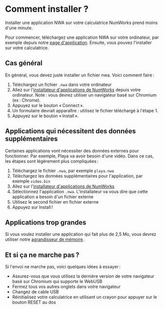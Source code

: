# Comment installer ?

Installer une application NWA sur votre calculatrice NumWorks prend moins d'une
minute.

Pour commencer, téléchargez une application NWA sur votre ordinateur, par exemple depuis notre [page d'application](../apps/). Ensuite, vous pouvez l'installer sur votre calculatrice.

## Cas général

En général, vous devez juste installer un fichier nwa. Voici comment faire :

1. Téléchargez un fichier `.nwa` dans votre ordinateur
2. Allez sur l'[installateur d'applications de NumWorks] depuis votre
   ordinateur. Note : vous devrez utiliser un navigateur basé sur Chromium (ex :
   Chrome).
3. Appuyez sur le bouton « Connect ».
4. Un formulaire devrait apparaître : utilisez le fichier téléchargé à l'étape
   1.
5. Appuyez sur le bouton « Install ».

## Applications qui nécessitent des données supplémentaires

Certaines applications vont nécessiter des données externes pour fonctionner.
Par exemple, Playa va avoir besoin d'une vidéo. Dans ce cas, les étapes sont
légèrement plus compliquées :

1. Téléchargez le fichier `.nwa`, par exemple `playa.nwa`
2. Téléchargez les données supplémentaires pour l'application, par exemple
   `video.bin`
3. Allez sur l'[installateur d'applications de NumWorks]
4. Sélectionnez l'application `.nwa`. L'installateur va vous dire que cette
   application a besoin d'un fichier externe
5. Utilisez le second fichier en fichier externe
6. Appuyez sur Install !

## Applications trop grandes

Si vous voulez installer une application qui fait plus de 2,5 Mo, vous devrez
utiliser notre [agrandisseur de mémoire](./enlarge-your-memory.md).

## Et si ça ne marche pas ?

Si l'envoi ne marche pas, voici quelques idées à essayer :

- Assurez-vous que vous utilisez la dernière version de votre navigateur basé
  sur Chromium qui supporte le WebUSB
- Fermez tous vos autres onglets dans votre navigateur
- Changez de cable USB
- Réinitialisez votre calculatrice en utilisant un crayon pour appuyer sur le
  bouton RESET au dos

[installateur d'applications de NumWorks]: https://my.numworks.com/apps
